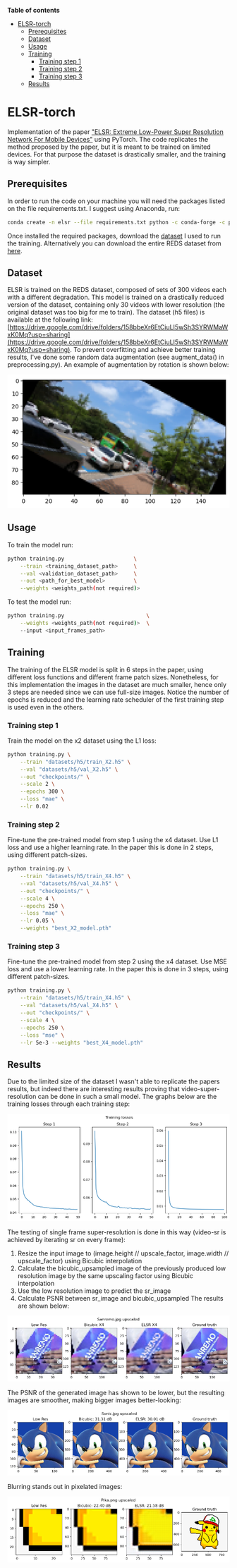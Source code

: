 **Table of contents**

- [ELSR-torch](#elsr-torch)
  * [Prerequisites](#prerequisites)
  * [Dataset](#dataset)
  * [Usage](#usage)
  * [Training](#training)
    + [Training step 1](#training-step-1)
    + [Training step 2](#training-step-2)
    + [Training step 3](#training-step-3)
  * [Results](#results)


# ELSR-torch
Implementation of the paper ["ELSR: Extreme Low-Power Super Resolution Network For Mobile Devices"](https://arxiv.org/abs/2208.14600) using PyTorch. The code replicates the method proposed by the paper, but it is meant to be trained on limited devices. For that purpose the dataset is drastically smaller, and the training is way simpler.

## Prerequisites
In order to run the code on your machine you will need the packages listed on the file requirements.txt. I suggest using Anaconda, run:
```bash
conda create -n elsr --file requirements.txt python -c conda-forge -c pytorch -c nvidia
```
Once installed the required packages, download the [dataset](https://drive.google.com/drive/folders/158bbeXr6EtCiuLI5wSh3SYRWMaWxK0Mq?usp=sharing) I used to run the training. Alternatively you can download the entire REDS dataset from [here](https://seungjunnah.github.io/Datasets/reds.html).

## Dataset
ELSR is trained on the REDS dataset, composed of sets of 300 videos each with a different degradation. This model is trained on a drastically reduced version of the dataset, containing only 30 videos with lower resolution (the original dataset was too big for me to train). The dataset (h5 files) is available at the following link: [https://drive.google.com/drive/folders/158bbeXr6EtCiuLI5wSh3SYRWMaWxK0Mq?usp=sharing](https://drive.google.com/drive/folders/158bbeXr6EtCiuLI5wSh3SYRWMaWxK0Mq?usp=sharing).
To prevent overfitting and achieve better training results, I've done some random data augmentation (see augment_data() in preprocessing.py). An example of augmentation by rotation is shown below:

![](/plots/aug.png)

## Usage
To train the model run:
```bash
python training.py                      \
	--train <training_dataset_path>     \
	--val <validation_dataset_path>     \
	--out <path_for_best_model>         \
	--weights <weights_path(not required)>
```
To test the model run:
```bash
python training.py                          \
	--weights <weights_path(not required)>  \
	--input <input_frames_path>
```

## Training
The training of the ELSR model is split in 6 steps in the paper, using different loss functions and different frame patch sizes. Nonetheless, for this implementation the images in the dataset are much smaller, hence only 3 steps are needed since we can use full-size images. Notice the number of epochs is reduced and the learning rate scheduler of the first training step is used even in the others.

### Training step 1
Train the model on the x2 dataset using the L1 loss:
```bash
python training.py \
	--train "datasets/h5/train_X2.h5" \
	--val "datasets/h5/val_X2.h5" \
	--out "checkpoints/" \
	--scale 2 \
	--epochs 300 \
	--loss "mae" \
	--lr 0.02
```

### Training step 2
Fine-tune the pre-trained model from step 1 using the x4 dataset. Use L1 loss and use a higher learning rate. In the paper this is done in 2 steps, using different patch-sizes.
```bash
python training.py \
	--train "datasets/h5/train_X4.h5" \
	--val "datasets/h5/val_X4.h5" \
	--out "checkpoints/" \
	--scale 4 \
	--epochs 250 \
	--loss "mae" \
	--lr 0.05 \
	--weights "best_X2_model.pth"
```

### Training step 3
Fine-tune the pre-trained model from step 2 using the x4 dataset. Use MSE loss and use a lower learning rate. In the paper this is done in 3 steps, using different patch-sizes.
```bash
python training.py \
	--train "datasets/h5/train_X4.h5" \
	--val "datasets/h5/val_X4.h5" \
	--out "checkpoints/" \
	--scale 4 \
	--epochs 250 \
	--loss "mse" \
	--lr 5e-3 --weights "best_X4_model.pth"
```

## Results
Due to the limited size of the dataset I wasn't able to replicate the papers results, but indeed there are interesting results proving that video-super-resolution can be done in such a small model. The graphs below are the training losses through each training step:

![](/plots/training_losses.png)

The testing of single frame super-resolution is done in this way (video-sr is achieved by iterating sr on every frame):
 1. Resize the input image to (image.height // upscale_factor, image.width // upscale_factor) using Bicubic interpolation
 2. Calculate the bicubic_upsampled image of the previously produced low resolution image by the same upscaling factor using Bicubic interpolation
 3. Use the low resolution image to predict the sr_image
 4. Calculate PSNR between sr_image and bicubic_upsampled
The results are shown below:

![](/plots/sanremo_upscaled.png)

The PSNR of the generated image has shown to be lower, but the resulting images are smoother, making bigger images better-looking:

![](/plots/sonic_upscaled.png)

Blurring stands out in pixelated images:

![](/plots/pika_upscaled.png)